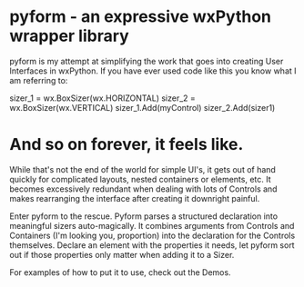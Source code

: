 pyform - an expressive wxPython wrapper library
======

pyform is my attempt at simplifying the work that goes into
creating User Interfaces in wxPython.  If you have ever used
code like this you know what I am referring to:

  sizer_1 = wx.BoxSizer(wx.HORIZONTAL)
  sizer_2 = wx.BoxSizer(wx.VERTICAL)
  sizer_1.Add(myControl)
  sizer_2.Add(sizer1)
  # And so on forever, it feels like.
  
While that's not the end of the world for simple UI's, it
gets out of hand quickly for complicated layouts, nested
containers or elements, etc.  It becomes excessively
redundant when dealing with lots of Controls and makes
rearranging the interface after creating it downright painful.

Enter pyform to the rescue.  Pyform parses a structured
declaration into meaningful sizers auto-magically.  It 
combines arguments from Controls and Containers (I'm looking
you, proportion) into the declaration for the Controls
themselves.  Declare an element with the properties it needs,
let pyform sort out if those properties only matter when
adding it to a Sizer.

For examples of how to put it to use, check out the Demos.
